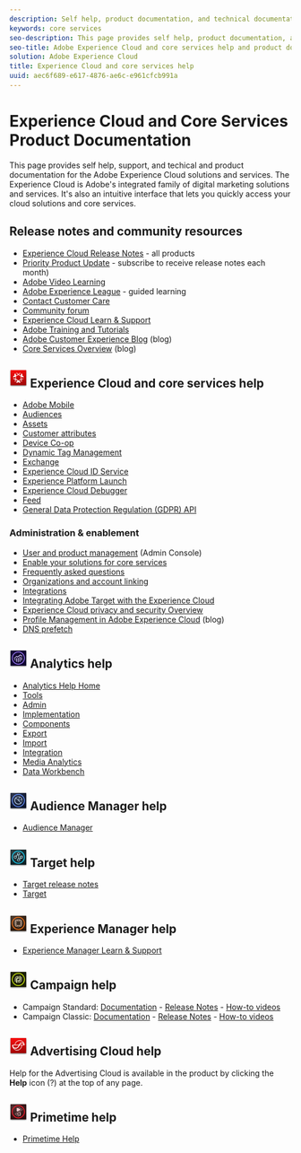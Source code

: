 ```yaml
---
description: Self help, product documentation, and technical documentation for the Adobe Experience Cloud. The Experience Cloud is Adobe's integrated family of digital marketing solutions and services.
keywords: core services
seo-description: This page provides self help, product documentation, and technical documentation for the Experience Cloud.
seo-title: Adobe Experience Cloud and core services help and product documentation.
solution: Adobe Experience Cloud
title: Experience Cloud and core services help
uuid: aec6f689-e617-4876-ae6c-e961cfcb991a
---
```


# Experience Cloud and Core Services Product Documentation

This page provides self help, support, and techical and product documentation for the Adobe Experience Cloud solutions and services. The Experience Cloud is Adobe's integrated family of digital marketing solutions and services. It's also an intuitive interface that lets you quickly access your cloud solutions and core services.

## Release notes and community resources

* [Experience Cloud Release Notes](https://docs.adobe.com/content/help/en/release-notes/experience-cloud/current.html) - all products
* [Priority Product Update](https://www.adobe.com/subscription/priority-product-update.html) - subscribe to receive release notes each month)
* [Adobe Video Learning](https://docs.adobe.com/content/help/en/core-services-learn/tutorials/overview.html)
* [Adobe Experience League](https://landing.adobe.com/experience-league/) - guided learning
* [Contact Customer Care](https://helpx.adobe.com/contact/enterprise-support.ec.html)
* [Community forum](https://forums.adobe.com/community/experience-cloud)
* [Experience Cloud Learn & Support](https://helpx.adobe.com/support/experience-cloud.html)
* [Adobe Training and Tutorials](https://helpx.adobe.com/learning.html?promoid=KAUDK)
* [Adobe Customer Experience Blog](https://theblog.adobe.com/customer-experience/) (blog)
* [Core Services Overview](https://theblog.adobe.com/part-2-capturing-leveraging-consumer-behavior-adobe-marketing-cloud/) (blog)

## ![Experience Cloud help](assets/experience_cloud_appicon_32.png) Experience Cloud and core services help

* [Adobe Mobile](https://docs.adobe.com/content/help/en/mobile-services/using/home.html)
* [Audiences](https://docs.adobe.com/content/help/en/core-services/interface/audiences/audience-library.html)
* [Assets](experience-cloud-assets/experience-cloud-assets.md)
* [Customer attributes](https://docs.adobe.com/content/help/en/core-services/interface/customer-attributes/attributes.html)
* [Device Co-op](https://docs.adobe.com/content/help/en/device-co-op/using/home.html)
* [Dynamic Tag Management](https://docs.adobe.com/content/help/en/dtm/using/dtm-home.html)
* [Exchange](https://experiencecloud.adobeexchange.com/)
* [Experience Cloud ID Service](https://docs.adobe.com/content/help/en/id-service/using/home.html)
* [Experience Platform Launch](https://docs.adobelaunch.com/)
* [Experience Cloud Debugger](https://marketing.adobe.com/resources/help/en_US/experience-cloud-debugger/)
* [Feed](feed.md)
* [General Data Protection Regulation (GDPR) API](https://www.adobe.io/apis/experiencecloud/gdpr.html)

### Administration & enablement

* [User and product management](admin-getting-started/admin-getting-started.md) (Admin Console)
* [Enable your solutions for core services](core-services/core-services.md)
* [Frequently asked questions](admin-getting-started/admin-getting-started.md)
* [Organizations and account linking](admin-getting-started/organizations.md)
* [Integrations](marketing-cloud-integrations.md)
* [Integrating Adobe Target with the Experience Cloud](https://docs.adobe.com/content/help/en/target/using/integrate/a4t/a4t.html)
* [Experience Cloud privacy and security Overview](assets/Adobe-Marketing-Cloud-Privacy-and-Security-Overview.pdf)
* [Profile Management in Adobe Experience Cloud](https://theblog.adobe.com/profile-management-adobe-marketing-cloud-comes-together/) (blog)
* [DNS prefetch](admin-getting-started/admin-getting-started.md#concept_6BC8C6856E3644F8956D7AD0A96383B7)

## ![Analytics Help](assets/mc_analytics_32.png) Analytics help

* [Analytics Help Home](https://docs.adobe.com/content/help/en/analytics/landing/home.html)
* [Tools](https://docs.adobe.com/content/help/en/analytics/analyze/home.html)
* [Admin](https://docs.adobe.com/content/help/en/analytics/admin/home.html)
* [Implementation](https://docs.adobe.com/content/help/en/analytics/implementation/home.html)
* [Components](https://docs.adobe.com/content/help/en/analytics/components/home.html)
* [Export](https://docs.adobe.com/content/help/en/analytics/export/home.html)
* [Import](https://docs.adobe.com/content/help/en/analytics/import/home.html)
* [Integration](https://docs.adobe.com/content/help/en/analytics/integration/home.html)
* [Media Analytics](https://docs.adobe.com/content/help/en/media-analytics/using/media-overview.html)
* [Data Workbench](https://marketing.adobe.com/resources/help/en_US/insight/)

## ![Audience Manager Help](assets/mc_audiencemanager_32.png) Audience Manager help

* [Audience Manager](https://docs.adobe.com/content/help/en/audience-manager/user-guide/aam-home.html)

## ![Target Help](assets/mc_target_32.png) Target help

* [Target release notes](https://docs.adobe.com/content/help/en/target/using/release-notes/release-notes.html)
* [Target](https://docs.adobe.com/content/help/en/target/using/target-home.html)

## ![Experience Manager Help](assets/mc_experiencemanager_32.png) Experience Manager help

* [Experience Manager Learn & Support](https://helpx.adobe.com/support/experience-manager.html)

## ![Campaign Help](assets/mc_campaign_32.png) Campaign help

* Campaign Standard: [Documentation](https://helpx.adobe.com/support/campaign/standard.html) - [Release Notes](https://docs.adobe.com/content/help/en/campaign-standard/using/release-notes/release-notes.html) - [How-to videos](https://docs.adobe.com/content/help/en/campaign-learn/campaign-standard-tutorials/overview.html)
* Campaign Classic: [Documentation](https://helpx.adobe.com/support/campaign/classic.html) - [Release Notes](https://docs.campaign.adobe.com/doc/AC/en/RN.html) - [How-to videos](https://docs.adobe.com/content/help/en/campaign-learn/campaign-classic-tutorials/overview.html)

## ![Advertising Cloud Help](assets/advertisingcloud_appicon_32.png) Advertising Cloud help

Help for the Advertising Cloud is available in the product by clicking the **Help** icon (?) at the top of any page.

## ![Primetime Help](assets/primetime_app_32.png) Primetime help

* [Primetime Help](http://help.adobe.com/en_US/primetime/)
